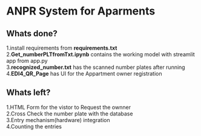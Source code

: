 # ANPR System for Aparments

## Whats done? 

1.install requirements from <strong>requirements.txt</strong>
<br>
2.<strong>Get_numberPLTfromTxt.ipynb</strong> contains the working model with streamlit app from app.py
<br>
3.<strong>recognized_number.txt</strong> has the scanned number plates after running <br>
4.<strong>EDI4_QR_Page</strong> has UI for the Appartment owner registration <br>

## Whats left? 
1.HTML Form for the vistor to Request the ownner<br>
2.Cross Check the number plate with the database<br>
3.Entry mechanism(hardware) integration<br>
4.Counting the entries <br>

